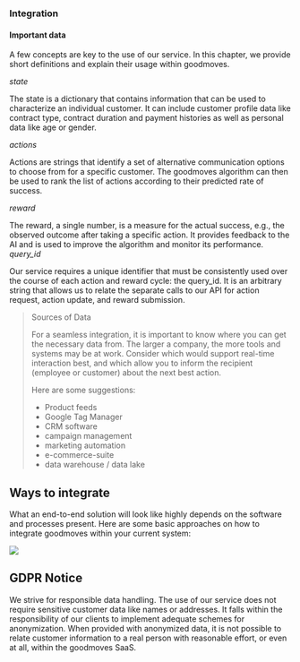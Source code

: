 ### Integration

#### Important data
A few concepts are key to the use of our service. In this chapter, we provide short definitions and explain their usage
within goodmoves.


*state*


The state is a dictionary that contains information that can be used to characterize an individual customer. It can include
customer profile data like contract type, contract duration and payment histories as well as personal data like age or gender.


*actions*


Actions are strings that identify a set of alternative communication options to choose from for a specific customer.
The goodmoves algorithm can then be used to rank the list of actions according to their predicted rate of success.


*reward*


The reward, a single number, is a measure for the actual success, e.g., the observed outcome after taking a specific action.
It provides feedback to the AI and is used to improve the algorithm and monitor its performance.
<br>
*query_id*


Our service requires a unique identifier that must be consistently used over the course of each action and reward cycle:
the query_id. It is an arbitrary string that allows us to relate the separate calls to our API for action request,
action update, and reward submission.
<br>


> Sources of Data
> 
> For a seamless integration, it is important to know where you can get the necessary data from.
> The larger a company, the more tools and systems may be at work. Consider which would support real-time interaction best, and which allow you to inform the recipient (employee or customer) about the next best action.
> 
> Here are some suggestions: 
>  - Product feeds
>  - Google Tag Manager
>  - CRM software
>  - campaign management
>  - marketing automation
>  - e-commerce-suite
>  - data warehouse / data lake


## Ways to integrate


What an end-to-end solution will look like highly depends on the software and processes present. Here are some basic
approaches on how to integrate goodmoves within your current system:

![](./static/Integration-Ways.png)


## GDPR Notice
We strive for responsible data handling. The use of our service does not require sensitive customer data like names or
addresses. It falls within the responsibility of our clients to implement adequate schemes for anonymization.
When provided with anonymized data, it is not possible to relate customer information to a real person with reasonable
effort, or even at all, within the goodmoves SaaS.